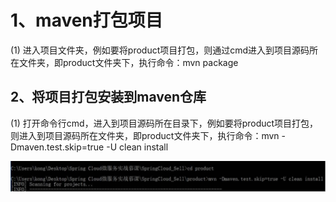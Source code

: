 # 1、maven打包项目

(1) 进入项目文件夹，例如要将product项目打包，则通过cmd进入到项目源码所在文件夹，即product文件夹下，执行命令：mvn package

 

## 2、将项目打包安装到maven仓库

(1) 打开命令行cmd，进入到项目源码所在目录下，例如要将product项目打包，则进入到项目源码所在文件夹，即product文件夹下，执行命令：mvn -Dmaven.test.skip=true -U clean install

![img](assets/wps1.jpg) 